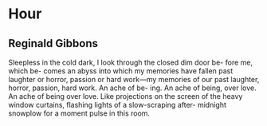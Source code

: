 # Hour
## Reginald Gibbons
Sleepless
in the cold dark,
I look
through the closed dim
door be-
fore me, which be-
comes an
abyss into
which my
memories have
fallen
past laughter or
horror,
passion or hard
work—my
memories of
our past
laughter, horror,
passion,
hard work. An ache
of be-
ing. An ache of
being,
over love. An
ache of
being over
love. Like
projections on
the screen
of the heavy
window
curtains, flashing
lights of
a slow-scraping
after-
midnight snowplow
for a
moment pulse in
this room.